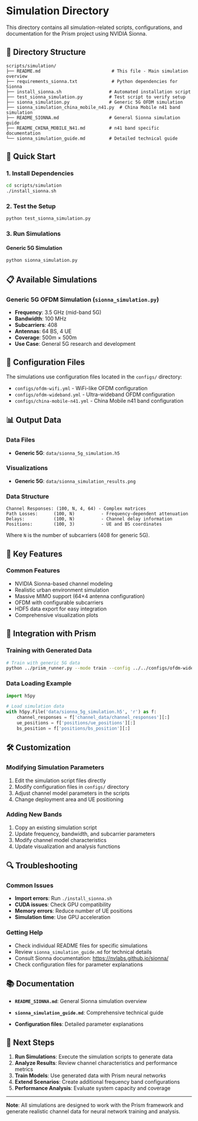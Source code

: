 # Simulation Directory

This directory contains all simulation-related scripts, configurations, and documentation for the Prism project using NVIDIA Sionna.

## 📁 Directory Structure

```
scripts/simulation/
├── README.md                           # This file - Main simulation overview
├── requirements_sionna.txt             # Python dependencies for Sionna
├── install_sionna.sh                  # Automated installation script
├── test_sionna_simulation.py          # Test script to verify setup
├── sionna_simulation.py               # Generic 5G OFDM simulation
├── sionna_simulation_china_mobile_n41.py  # China Mobile n41 band simulation
├── README_SIONNA.md                   # General Sionna simulation guide
├── README_CHINA_MOBILE_N41.md         # n41 band specific documentation
└── sionna_simulation_guide.md         # Detailed technical guide
```

## 🚀 Quick Start

### 1. Install Dependencies
```bash
cd scripts/simulation
./install_sionna.sh
```

### 2. Test the Setup
```bash
python test_sionna_simulation.py
```

### 3. Run Simulations

#### Generic 5G Simulation
```bash
python sionna_simulation.py
```



## 📋 Available Simulations

### **Generic 5G OFDM Simulation** (`sionna_simulation.py`)
- **Frequency**: 3.5 GHz (mid-band 5G)
- **Bandwidth**: 100 MHz
- **Subcarriers**: 408
- **Antennas**: 64 BS, 4 UE
- **Coverage**: 500m × 500m
- **Use Case**: General 5G research and development



## 🔧 Configuration Files

The simulations use configuration files located in the `configs/` directory:
- `configs/ofdm-wifi.yml` - WiFi-like OFDM configuration
- `configs/ofdm-wideband.yml` - Ultra-wideband OFDM configuration
- `configs/china-mobile-n41.yml` - China Mobile n41 band configuration

## 📊 Output Data

### **Data Files**
- **Generic 5G**: `data/sionna_5g_simulation.h5`


### **Visualizations**
- **Generic 5G**: `data/sionna_simulation_results.png`


### **Data Structure**
```
Channel Responses: (100, N, 4, 64) - Complex matrices
Path Losses:      (100, N)          - Frequency-dependent attenuation
Delays:           (100, N)          - Channel delay information
Positions:        (100, 3)          - UE and BS coordinates
```

Where `N` is the number of subcarriers (408 for generic 5G).

## 🎯 Key Features

### **Common Features**
- NVIDIA Sionna-based channel modeling
- Realistic urban environment simulation
- Massive MIMO support (64×4 antenna configuration)
- OFDM with configurable subcarriers
- HDF5 data export for easy integration
- Comprehensive visualization plots



## 🔄 Integration with Prism

### **Training with Generated Data**
```bash
# Train with generic 5G data
python ../prism_runner.py --mode train --config ../../configs/ofdm-wideband.yml


```

### **Data Loading Example**
```python
import h5py

# Load simulation data
with h5py.File('data/sionna_5g_simulation.h5', 'r') as f:
    channel_responses = f['channel_data/channel_responses'][:]
    ue_positions = f['positions/ue_positions'][:]
    bs_position = f['positions/bs_position'][:]
```

## 🛠️ Customization

### **Modifying Simulation Parameters**
1. Edit the simulation script files directly
2. Modify configuration files in `configs/` directory
3. Adjust channel model parameters in the scripts
4. Change deployment area and UE positioning

### **Adding New Bands**
1. Copy an existing simulation script
2. Update frequency, bandwidth, and subcarrier parameters
3. Modify channel model characteristics
4. Update visualization and analysis functions

## 🔍 Troubleshooting

### **Common Issues**
- **Import errors**: Run `./install_sionna.sh`
- **CUDA issues**: Check GPU compatibility
- **Memory errors**: Reduce number of UE positions
- **Simulation time**: Use GPU acceleration

### **Getting Help**
- Check individual README files for specific simulations
- Review `sionna_simulation_guide.md` for technical details
- Consult Sionna documentation: https://nvlabs.github.io/sionna/
- Check configuration files for parameter explanations

## 📚 Documentation

- **`README_SIONNA.md`**: General Sionna simulation overview

- **`sionna_simulation_guide.md`**: Comprehensive technical guide
- **Configuration files**: Detailed parameter explanations

## 🚀 Next Steps

1. **Run Simulations**: Execute the simulation scripts to generate data
2. **Analyze Results**: Review channel characteristics and performance metrics
3. **Train Models**: Use generated data with Prism neural networks
4. **Extend Scenarios**: Create additional frequency band configurations
5. **Performance Analysis**: Evaluate system capacity and coverage

---

**Note**: All simulations are designed to work with the Prism framework and generate realistic channel data for neural network training and analysis.
